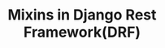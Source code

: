 ---
title: "Mixins in Django Rest Framework(DRF)"
categories:
  - django
tags:
  - mixins
  - python
---